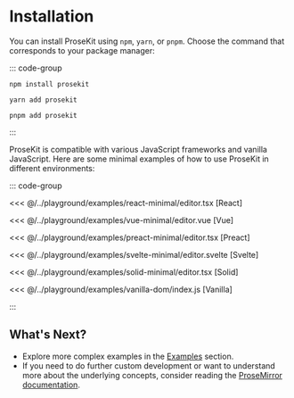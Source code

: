 # Installation

You can install ProseKit using `npm`, `yarn`, or `pnpm`. Choose the command that
corresponds to your package manager:

::: code-group

```shell [npm]
npm install prosekit
```

```shell [yarn]
yarn add prosekit
```

```shell [pnpm]
pnpm add prosekit
```

:::

ProseKit is compatible with various JavaScript frameworks and vanilla
JavaScript. Here are some minimal examples of how to use ProseKit in different
environments:

::: code-group

<<< @/../playground/examples/react-minimal/editor.tsx [React]

<<< @/../playground/examples/vue-minimal/editor.vue [Vue]

<<< @/../playground/examples/preact-minimal/editor.tsx [Preact]

<<< @/../playground/examples/svelte-minimal/editor.svelte [Svelte]

<<< @/../playground/examples/solid-minimal/editor.tsx [Solid]

<<< @/../playground/examples/vanilla-dom/index.js [Vanilla]

:::

## What's Next?

- Explore more complex examples in the [Examples](/examples.md) section.
- If you need to do further custom development or want to understand more about the underlying concepts, consider reading the [ProseMirror documentation](https://prosemirror.net/docs/).

